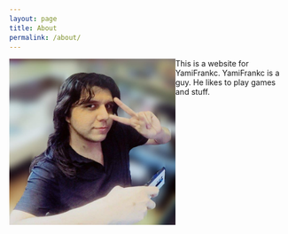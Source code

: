```yaml
---
layout: page
title: About
permalink: /about/
---
```


<img align="left" width="300" height="300" src="/assets/yami-foto.jpg">
This is a website for YamiFrankc. YamiFrankc is a guy. He likes to play games and stuff.
